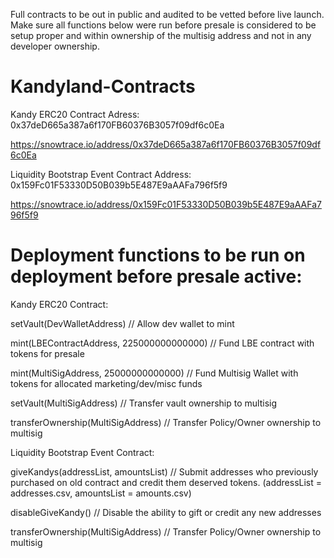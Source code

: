 Full contracts to be out in public and audited to be vetted before live launch. Make sure all functions below were run before presale is considered to be setup proper and within ownership of the multisig address and not in any developer ownership.

# Kandyland-Contracts

Kandy ERC20 Contract Adress: 0x37deD665a387a6f170FB60376B3057f09df6c0Ea

https://snowtrace.io/address/0x37deD665a387a6f170FB60376B3057f09df6c0Ea

Liquidity Bootstrap Event Contract Address: 0x159Fc01F53330D50B039b5E487E9aAAFa796f5f9

https://snowtrace.io/address/0x159Fc01F53330D50B039b5E487E9aAAFa796f5f9




# Deployment functions to be run on deployment before presale active: 



Kandy ERC20 Contract:

setVault(DevWalletAddress) // Allow dev wallet to mint

mint(LBEContractAddress, 225000000000000) // Fund LBE contract with tokens for presale

mint(MultiSigAddress, 25000000000000) // Fund Multisig Wallet with tokens for allocated marketing/dev/misc funds

setVault(MultiSigAddress) // Transfer vault ownership to multisig

transferOwnership(MultiSigAddress) // Transfer Policy/Owner ownership to multisig



Liquidity Bootstrap Event Contract:

giveKandys(addressList, amountsList) // Submit addresses who previously purchased on old contract and credit them deserved tokens. (addressList = addresses.csv, amountsList = amounts.csv)

disableGiveKandy() // Disable the ability to gift or credit any new addresses

transferOwnership(MultiSigAddress) // Transfer Policy/Owner ownership to multisig

